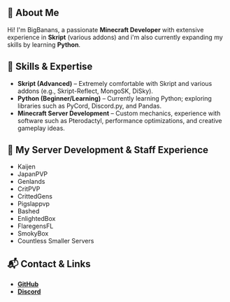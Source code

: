 ## 👋 About Me

Hi! I'm BigBanans, a passionate **Minecraft Developer** with extensive experience in **Skript** (various addons) and i'm also currently expanding my skills by learning **Python**.

## 🔧 Skills & Expertise

* **Skript (Advanced)** – Extremely comfortable with Skript and various addons (e.g., Skript-Reflect, MongoSK, DiSky).
* **Python (Beginner/Learning)** – Currently learning Python; exploring libraries such as PyCord, Discord.py, and Pandas.
* **Minecraft Server Development** – Custom mechanics, experience with software such as Pterodactyl, performance optimizations, and creative gameplay ideas.

## 🏢 My Server Development & Staff Experience

* Kaijen
* JapanPVP
* Genlands
* CritPVP
* CrittedGens
* Pigslappvp
* Bashed
* EnlightedBox
* FlaregensFL
* SmokyBox
* Countless Smaller Servers

## 📬 Contact & Links

* [**GitHub**](https://github.com/bigbanans)
* [**Discord**](https://discordapp.com/users/1103307079256637533)
